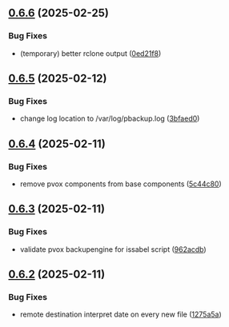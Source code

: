 ## [0.6.6](https://github.com/phonevox/pbackup/compare/v0.6.5...v0.6.6) (2025-02-25)


### Bug Fixes

* (temporary) better rclone output ([0ed21f8](https://github.com/phonevox/pbackup/commit/0ed21f8eb3cca56e0b910d817adfcac6cb389d6a))



## [0.6.5](https://github.com/phonevox/pbackup/compare/v0.6.4...v0.6.5) (2025-02-12)


### Bug Fixes

* change log location to /var/log/pbackup.log ([3bfaed0](https://github.com/phonevox/pbackup/commit/3bfaed060b81c31f95b4df5d6c366f57b9401a78))



## [0.6.4](https://github.com/phonevox/pbackup/compare/v0.6.3...v0.6.4) (2025-02-11)


### Bug Fixes

* remove pvox components from base components ([5c44c80](https://github.com/phonevox/pbackup/commit/5c44c807cfdd83e79a62c0b458eb945b193d0c72))



## [0.6.3](https://github.com/phonevox/pbackup/compare/v0.6.2...v0.6.3) (2025-02-11)


### Bug Fixes

* validate pvox backupengine for issabel script ([962acdb](https://github.com/phonevox/pbackup/commit/962acdb8d73fb3b925a80eeef24f5ac11b87adc4))



## [0.6.2](https://github.com/phonevox/pbackup/compare/v0.6.1...v0.6.2) (2025-02-11)


### Bug Fixes

* remote destination interpret date on every new file ([1275a5a](https://github.com/phonevox/pbackup/commit/1275a5a9f3afd0dd997dd72861ee9d5802460ddb))



